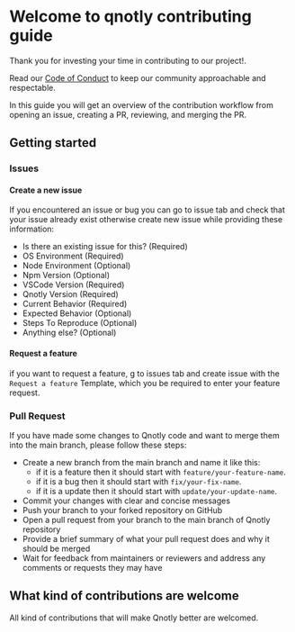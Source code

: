 # Welcome to qnotly contributing guide

Thank you for investing your time in contributing to our project!.

Read our [Code of Conduct](./CODE_OF_CONDUCT.md) to keep our community approachable and respectable.

In this guide you will get an overview of the contribution workflow from opening an issue, creating a PR, reviewing, and merging the PR.


## Getting started

### Issues

#### Create a new issue
If you encountered an issue or bug you can go to issue tab and check that your issue already exist otherwise create new issue while providing these information:
* Is there an existing issue for this? (Required)
* OS Environment (Required)
* Node Environment (Optional)
* Npm Version (Optional)
* VSCode Version (Required)
* Qnotly Version (Required)
* Current Behavior (Required)
* Expected Behavior (Optional)
* Steps To Reproduce (Optional)
* Anything else? (Optional)

#### Request a feature
if you want to request a feature, g to issues tab and create issue with the `Request a feature` Template, which you be required to enter your feature request.


### Pull Request

If you have made some changes to Qnotly code and want to merge them into the main branch, please follow these steps:

* Create a new branch from the main branch and name it like this:
    * if it is a feature then it should start with `feature/your-feature-name`.
    * if it is a bug then it should start with `fix/your-fix-name`.
    * if it is a update then it should start with `update/your-update-name`.
* Commit your changes with clear and concise messages
* Push your branch to your forked repository on GitHub
* Open a pull request from your branch to the main branch of Qnotly repository
* Provide a brief summary of what your pull request does and why it should be merged
* Wait for feedback from maintainers or reviewers and address any comments or requests they may have


## What kind of contributions are welcome
All kind of contributions that will make Qnotly better are welcomed.
